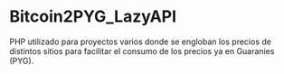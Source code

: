 # Bitcoin2PYG_LazyAPI
PHP utilizado para proyectos varios donde se engloban los precios de distintos sitios para facilitar el consumo de los precios ya en Guaranies (PYG).
